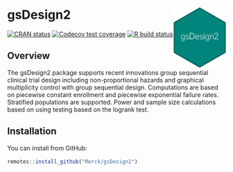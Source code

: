 # gsDesign2 <img src="man/figures/logo.png" align="right" width="120" />

<!-- badges: start -->
[![CRAN status](https://www.r-pkg.org/badges/version/gsDesign2)](https://CRAN.R-project.org/package=gsDesign2)
[![Codecov test coverage](https://codecov.io/gh/Merck/gsDesign2/branch/main/graph/badge.svg)](https://app.codecov.io/gh/Merck/gsDesign2?branch=main)
[![R build status](https://github.com/Merck/gsDesign2/workflows/R-CMD-check/badge.svg)](https://github.com/Merck/gsDesign2/actions)
<!-- badges: end -->

## Overview

The gsDesign2 package supports recent innovations group sequential clinical
trial design including non-proportional hazards and graphical multiplicity
control with group sequential design.
Computations are based on piecewise constant enrollment and piecewise
exponential failure rates.
Stratified populations are supported. 
Power and sample size calculations based on using testing based on the
logrank test.

## Installation

You can install from GitHub:

```r
remotes::install_github("Merck/gsDesign2")
```
